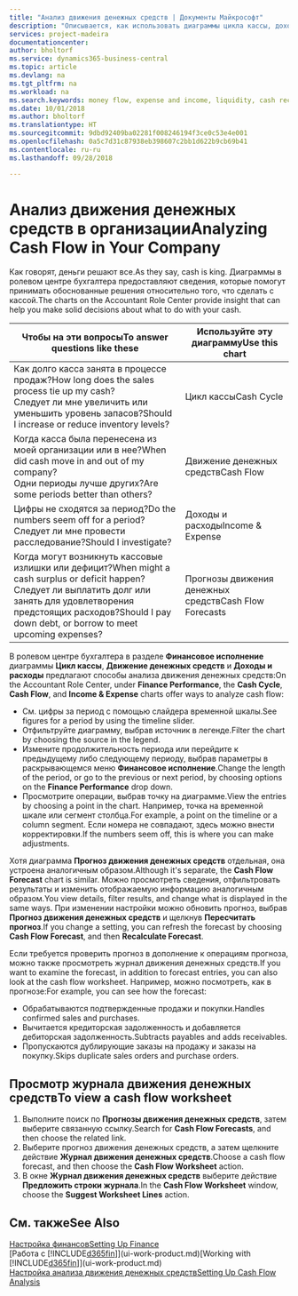 ```yaml
---
title: "Анализ движения денежных средств | Документы Майкрософт"
description: "Описывается, как использовать диаграммы цикла кассы, дохода и расхода, движения денежных средств и прогноза движения денежных средств для анализа и будущего переноса кассы в организацию и из нее."
services: project-madeira
documentationcenter: 
author: bholtorf
ms.service: dynamics365-business-central
ms.topic: article
ms.devlang: na
ms.tgt_pltfrm: na
ms.workload: na
ms.search.keywords: money flow, expense and income, liquidity, cash receipts minus cash payments, Cartera
ms.date: 10/01/2018
ms.author: bholtorf
ms.translationtype: HT
ms.sourcegitcommit: 9dbd92409ba02281f008246194f3ce0c53e4e001
ms.openlocfilehash: 0a5c7d31c87938eb398607c2bb1d622b9cb69b41
ms.contentlocale: ru-ru
ms.lasthandoff: 09/28/2018

---
```

# <a name="analyzing-cash-flow-in-your-company"></a><span data-ttu-id="95523-103">Анализ движения денежных средств в организации</span><span class="sxs-lookup"><span data-stu-id="95523-103">Analyzing Cash Flow in Your Company</span></span>
<span data-ttu-id="95523-104">Как говорят, деньги решают все.</span><span class="sxs-lookup"><span data-stu-id="95523-104">As they say, cash is king.</span></span> <span data-ttu-id="95523-105">Диаграммы в ролевом центре бухгалтера предоставляют сведения, которые помогут принимать обоснованные решения относительно того, что сделать с кассой.</span><span class="sxs-lookup"><span data-stu-id="95523-105">The charts on the Accountant Role Center provide insight that can help you make solid decisions about what to do with your cash.</span></span>  

| <span data-ttu-id="95523-106">Чтобы на эти вопросы</span><span class="sxs-lookup"><span data-stu-id="95523-106">To answer questions like these</span></span> | <span data-ttu-id="95523-107">Используйте эту диаграмму</span><span class="sxs-lookup"><span data-stu-id="95523-107">Use this chart</span></span> |
| --- | --- |
| <span data-ttu-id="95523-108">Как долго касса занята в процессе продаж?</span><span class="sxs-lookup"><span data-stu-id="95523-108">How long does the sales process tie up my cash?</span></span></br> <span data-ttu-id="95523-109">Следует ли мне увеличить или уменьшить уровень запасов?</span><span class="sxs-lookup"><span data-stu-id="95523-109">Should I increase or reduce inventory levels?</span></span> |<span data-ttu-id="95523-110">Цикл кассы</span><span class="sxs-lookup"><span data-stu-id="95523-110">Cash Cycle</span></span> |
| <span data-ttu-id="95523-111">Когда касса была перенесена из моей организации или в нее?</span><span class="sxs-lookup"><span data-stu-id="95523-111">When did cash move in and out of my company?</span></span></br> <span data-ttu-id="95523-112">Одни периоды лучше других?</span><span class="sxs-lookup"><span data-stu-id="95523-112">Are some periods better than others?</span></span> |<span data-ttu-id="95523-113">Движение денежных средств</span><span class="sxs-lookup"><span data-stu-id="95523-113">Cash Flow</span></span> |
| <span data-ttu-id="95523-114">Цифры не сходятся за период?</span><span class="sxs-lookup"><span data-stu-id="95523-114">Do the numbers seem off for a period?</span></span></br> <span data-ttu-id="95523-115">Следует ли мне провести расследование?</span><span class="sxs-lookup"><span data-stu-id="95523-115">Should I investigate?</span></span> |<span data-ttu-id="95523-116">Доходы и расходы</span><span class="sxs-lookup"><span data-stu-id="95523-116">Income & Expense</span></span> |
| <span data-ttu-id="95523-117">Когда могут возникнуть кассовые излишки или дефицит?</span><span class="sxs-lookup"><span data-stu-id="95523-117">When might a cash surplus or deficit happen?</span></span></br> <span data-ttu-id="95523-118">Следует ли выплатить долг или занять для удовлетворения предстоящих расходов?</span><span class="sxs-lookup"><span data-stu-id="95523-118">Should I pay down debt, or borrow to meet upcoming expenses?</span></span> |<span data-ttu-id="95523-119">Прогнозы движения денежных средств</span><span class="sxs-lookup"><span data-stu-id="95523-119">Cash Flow Forecasts</span></span> |

<span data-ttu-id="95523-120">В ролевом центре бухгалтера в разделе **Финансовое исполнение** диаграммы **Цикл кассы**, **Движение денежных средств** и **Доходы и расходы** предлагают способы анализа движения денежных средств:</span><span class="sxs-lookup"><span data-stu-id="95523-120">On the Accountant Role Center, under **Finance Performance**, the **Cash Cycle**, **Cash Flow**, and **Income & Expense** charts offer ways to analyze cash flow:</span></span>  

* <span data-ttu-id="95523-121">См. цифры за период с помощью слайдера временной шкалы.</span><span class="sxs-lookup"><span data-stu-id="95523-121">See figures for a period by using the timeline slider.</span></span>  
* <span data-ttu-id="95523-122">Отфильтруйте диаграмму, выбрав источник в легенде.</span><span class="sxs-lookup"><span data-stu-id="95523-122">Filter the chart by choosing the source in the legend.</span></span>  
* <span data-ttu-id="95523-123">Измените продолжительность периода или перейдите к предыдущему либо следующему периоду, выбрав параметры в раскрывающемся меню **Финансовое исполнение**.</span><span class="sxs-lookup"><span data-stu-id="95523-123">Change the length of the period, or go to the previous or next period, by choosing options on the **Finance Performance** drop down.</span></span>  
* <span data-ttu-id="95523-124">Просмотрите операции, выбрав точку на диаграмме.</span><span class="sxs-lookup"><span data-stu-id="95523-124">View the entries by choosing a point in the chart.</span></span> <span data-ttu-id="95523-125">Например, точка на временной шкале или сегмент столбца.</span><span class="sxs-lookup"><span data-stu-id="95523-125">For example, a point on the timeline or a column segment.</span></span> <span data-ttu-id="95523-126">Если номера не совпадают, здесь можно внести корректировки.</span><span class="sxs-lookup"><span data-stu-id="95523-126">If the numbers seem off, this is where you can make adjustments.</span></span>  

<span data-ttu-id="95523-127">Хотя диаграмма **Прогноз движения денежных средств** отдельная, она устроена аналогичным образом.</span><span class="sxs-lookup"><span data-stu-id="95523-127">Although it's separate, the **Cash Flow Forecast** chart is similar.</span></span> <span data-ttu-id="95523-128">Можно просмотреть сведения, отфильтровать результаты и изменить отображаемую информацию аналогичным образом.</span><span class="sxs-lookup"><span data-stu-id="95523-128">You view details, filter results, and change what is displayed in the same ways.</span></span> <span data-ttu-id="95523-129">При изменении настройки можно обновить прогноз, выбрав **Прогноз движения денежных средств** и щелкнув **Пересчитать прогноз**.</span><span class="sxs-lookup"><span data-stu-id="95523-129">If you change a setting, you can refresh the forecast by choosing **Cash Flow Forecast**, and then **Recalculate Forecast**.</span></span>

<span data-ttu-id="95523-130">Если требуется проверить прогноз в дополнение к операциям прогноза, можно также просмотреть журнал движения денежных средств.</span><span class="sxs-lookup"><span data-stu-id="95523-130">If you want to examine the forecast, in addition to forecast entries, you can also look at the cash flow worksheet.</span></span> <span data-ttu-id="95523-131">Например, можно посмотреть, как в прогнозе:</span><span class="sxs-lookup"><span data-stu-id="95523-131">For example, you can see how the forecast:</span></span>

* <span data-ttu-id="95523-132">Обрабатываются подтвержденные продажи и покупки.</span><span class="sxs-lookup"><span data-stu-id="95523-132">Handles confirmed sales and purchases.</span></span>  
* <span data-ttu-id="95523-133">Вычитается кредиторская задолженность и добавляется дебиторская задолженность.</span><span class="sxs-lookup"><span data-stu-id="95523-133">Subtracts payables and adds receivables.</span></span>  
* <span data-ttu-id="95523-134">Пропускаются дублирующие заказы на продажу и заказы на покупку.</span><span class="sxs-lookup"><span data-stu-id="95523-134">Skips duplicate sales orders and purchase orders.</span></span>  

## <a name="to-view-a-cash-flow-worksheet"></a><span data-ttu-id="95523-135">Просмотр журнала движения денежных средств</span><span class="sxs-lookup"><span data-stu-id="95523-135">To view a cash flow worksheet</span></span>
1. <span data-ttu-id="95523-136">Выполните поиск по **Прогнозы движения денежных средств**, затем выберите связанную ссылку.</span><span class="sxs-lookup"><span data-stu-id="95523-136">Search for **Cash Flow Forecasts**, and then choose the related link.</span></span>  
2. <span data-ttu-id="95523-137">Выберите прогноз движения денежных средств, а затем щелкните действие **Журнал движения денежных средств**.</span><span class="sxs-lookup"><span data-stu-id="95523-137">Choose a cash flow forecast, and then choose the **Cash Flow Worksheet** action.</span></span>  
3. <span data-ttu-id="95523-138">В окне **Журнал движения денежных средств** выберите действие **Предложить строки журнала**.</span><span class="sxs-lookup"><span data-stu-id="95523-138">In the **Cash Flow Worksheet** window, choose the **Suggest Worksheet Lines** action.</span></span>  

## <a name="see-also"></a><span data-ttu-id="95523-139">См. также</span><span class="sxs-lookup"><span data-stu-id="95523-139">See Also</span></span>
[<span data-ttu-id="95523-140">Настройка финансов</span><span class="sxs-lookup"><span data-stu-id="95523-140">Setting Up Finance</span></span>](finance-setup-finance.md)  
<span data-ttu-id="95523-141">[Работа с [!INCLUDE[d365fin](includes/d365fin_md.md)]](ui-work-product.md)</span><span class="sxs-lookup"><span data-stu-id="95523-141">[Working with [!INCLUDE[d365fin](includes/d365fin_md.md)]](ui-work-product.md)</span></span>  
[<span data-ttu-id="95523-142">Настройка анализа движения денежных средств</span><span class="sxs-lookup"><span data-stu-id="95523-142">Setting Up Cash Flow Analysis</span></span>](finance-setup-cash-flow-analyses.md)  


